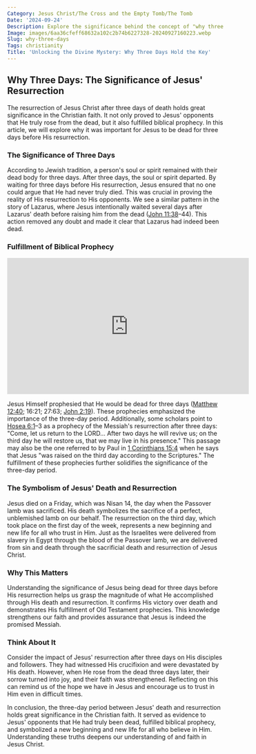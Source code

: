 ```yaml
---
Category: Jesus Christ/The Cross and the Empty Tomb/The Tomb
Date: '2024-09-24'
Description: Explore the significance behind the concept of "why three days" in various cultural, religious, and historical contexts. Uncover the reasons why this specific timeframe holds importance across different traditions and belief systems.
Image: images/6aa36cfeff68632a102c2b74b6227328-20240927160223.webp
Slug: why-three-days
Tags: christianity
Title: 'Unlocking the Divine Mystery: Why Three Days Hold the Key'
---
```


## Why Three Days: The Significance of Jesus' Resurrection

The resurrection of Jesus Christ after three days of death holds great significance in the Christian faith. It not only proved to Jesus' opponents that He truly rose from the dead, but it also fulfilled biblical prophecy. In this article, we will explore why it was important for Jesus to be dead for three days before His resurrection.

### The Significance of Three Days

According to Jewish tradition, a person's soul or spirit remained with their dead body for three days. After three days, the soul or spirit departed. By waiting for three days before His resurrection, Jesus ensured that no one could argue that He had never truly died. This was crucial in proving the reality of His resurrection to His opponents. We see a similar pattern in the story of Lazarus, where Jesus intentionally waited several days after Lazarus' death before raising him from the dead ([John 11:38](https://www.bibleref.com/John/11/John-11-38.html)–44). This action removed any doubt and made it clear that Lazarus had indeed been dead.

### Fulfillment of Biblical Prophecy


<iframe width="560" height="315" src="https://www.youtube.com/embed/xU54nPjy8qY" frameborder="0" allow="autoplay; encrypted-media" allowfullscreen></iframe>


Jesus Himself prophesied that He would be dead for three days ([Matthew 12:40](https://www.bibleref.com/Matthew/12/Matthew-12-40.html); 16:21; 27:63; [John 2:19](https://www.bibleref.com/John/2/John-2-19.html)). These prophecies emphasized the importance of the three-day period. Additionally, some scholars point to [Hosea 6:1](https://www.bibleref.com/Hosea/6/Hosea-6-1.html)–3 as a prophecy of the Messiah's resurrection after three days: "Come, let us return to the LORD... After two days he will revive us; on the third day he will restore us, that we may live in his presence." This passage may also be the one referred to by Paul in [1 Corinthians 15:4](https://www.bibleref.com/1-Corinthians/15/1-Corinthians-15-4.html) when he says that Jesus "was raised on the third day according to the Scriptures." The fulfillment of these prophecies further solidifies the significance of the three-day period.

### The Symbolism of Jesus' Death and Resurrection

Jesus died on a Friday, which was Nisan 14, the day when the Passover lamb was sacrificed. His death symbolizes the sacrifice of a perfect, unblemished lamb on our behalf. The resurrection on the third day, which took place on the first day of the week, represents a new beginning and new life for all who trust in Him. Just as the Israelites were delivered from slavery in Egypt through the blood of the Passover lamb, we are delivered from sin and death through the sacrificial death and resurrection of Jesus Christ.

### Why This Matters

Understanding the significance of Jesus being dead for three days before His resurrection helps us grasp the magnitude of what He accomplished through His death and resurrection. It confirms His victory over death and demonstrates His fulfillment of Old Testament prophecies. This knowledge strengthens our faith and provides assurance that Jesus is indeed the promised Messiah.

### Think About It

Consider the impact of Jesus' resurrection after three days on His disciples and followers. They had witnessed His crucifixion and were devastated by His death. However, when He rose from the dead three days later, their sorrow turned into joy, and their faith was strengthened. Reflecting on this can remind us of the hope we have in Jesus and encourage us to trust in Him even in difficult times.

In conclusion, the three-day period between Jesus' death and resurrection holds great significance in the Christian faith. It served as evidence to Jesus' opponents that He had truly been dead, fulfilled biblical prophecy, and symbolized a new beginning and new life for all who believe in Him. Understanding these truths deepens our understanding of and faith in Jesus Christ.